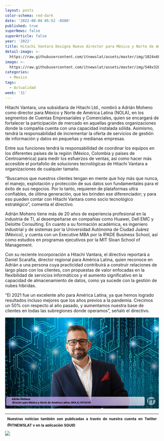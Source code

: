 ```yaml
---
layout: posts
color-schema: red-dark
date: '2022-08-04 05:52 -0500'
published: true
superNews: false
superArticle: false
year: '2022'
title: Hitachi Vantara Designa Nuevo director para México y Norte de América Latina
detail-image: >-
  https://raw.githubusercontent.com/itnewslat/assets/master/img/1024x680/Adrian-Moheno-g.jpg
image: >-
  https://raw.githubusercontent.com/itnewslat/assets/master/img/540x320/Adrian-Moheno-p.jpg
categories:
  - Mexico
tags:
  - Actualidad
week: '31'
---
```

Hitachi Vantara, una subsidiaria de Hitachi Ltd., nombró a Adrián Moheno como director para México y Norte de América Latina (NOLA), en los segmentos de Cuentas Empresariales y Comerciales, quien se encargará de fortalecer la participación de mercado en aquellas grandes organizaciones donde la compañía cuenta con una capacidad instalada sólida. 
Asimismo, tendrá la responsabilidad de incrementar la oferta de servicios de gestión de información y datos en pequeñas y medianas empresas. 

Entre sus funciones tendrá la responsabilidad de coordinar los equipos en los diferentes países de la región (México, Colombia y países de Centroamérica) para medir los esfuerzos de ventas, así como hacer más accesible el portafolio de soluciones tecnológicas de Hitachi Vantara a organizaciones de cualquier tamaño.  

“Buscamos que nuestros clientes tengan en mente que hoy más que nunca, el manejo, explotación y protección de sus datos son fundamentales para el éxito de sus negocios. Por lo tanto, requieren de plataformas ultra confiables, de última generación, que les brinden ese diferenciador; y para eso pueden contar con Hitachi Vantara como socio tecnológico estratégico”, comenta el directivo. 

Adrián Moheno tiene más de 20 años de experiencia profesional en la industria de TI, al desempeñarse en compañías como Huawei, Dell EMC y Deloitte Consulting. En cuanto a su formación académica, es ingeniero industrial y de sistemas por la Universidad Autónoma de Ciudad Juárez (México), y cuenta con un Executive MBA por la IPADE Business School, así como estudios en programas ejecutivos por la MIT Sloan School of Management. 

Con su reciente incorporación a Hitachi Vantara, el directivo reportará a Daniel Scarafia, director regional para América Latina, quien reconoce en Adrián a una persona cuya practicidad contribuirá a construir relaciones de largo plazo con los clientes, con propuestas de valor enfocadas en la flexibilidad de servicios informáticos y el aumento significativo en la capacidad de almacenamiento de datos, como ya sucede con la gestión de nubes híbridas.

“El 2021 fue un excelente año para América Latina, ya que hemos logrado resultados incluso mejores que los años previos a la pandemia. Crecimos un 50% con respecto al año pasado, y aumentamos nuestra base de clientes en todas las subregiones donde operamos”, señaló el directivo.

![](https://raw.githubusercontent.com/itnewslat/assets/master/img/540x320/Adrian-Moheno-p.jpg)

<table style="height: 42px;" width="569">
<tbody>
<tr>
<td style="text-align: justify;"><sub><strong>Nuestras noticias también son publicadas a través de nuestra cuenta en Twitter <a href="https://twitter.com/itnewslat?lang=es">@ITNEWSLAT</a> y en la aplicación <a href="https://squidapp.co/en/">SQUID</a></strong></sub></td>
</tr>
</tbody>
</table>

<img src="https://tracker.metricool.com/c3po.jpg?hash=56f88a41e39ab42c063cc51676587a04"/>